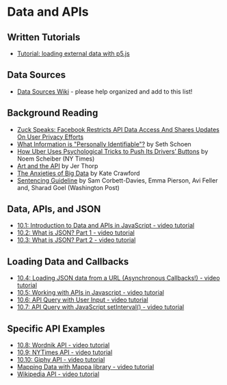 # Data and APIs

## Written Tutorials
- [Tutorial: loading external data with p5.js](https://github.com/processing/p5.js/wiki/Loading-external-files:-AJAX,-XML,-JSON)

## Data Sources
* [Data Sources Wiki](https://github.com/ITPNYU/ICM-2018/wiki/Data-Sources) - please help organized and add to this list!

## Background Reading
* [Zuck Speaks: Facebook Restricts API Data Access And Shares Updates On User Privacy Efforts](https://adexchanger.com/platforms/zuck-speaks-facebook-restricts-api-data-access-and-shares-updates-on-user-privacy-efforts/)
* [What Information is "Personally Identifiable"?](https://www.eff.org/deeplinks/2009/09/what-information-personally-identifiable) by Seth Schoen
* [How Uber Uses Psychological Tricks to Push Its Drivers’ Buttons](https://www.nytimes.com/interactive/2017/04/02/technology/uber-drivers-psychological-tricks.html) by Noem Scheiber (NY Times)
* [Art and the API](http://blog.blprnt.com/blog/blprnt/art-and-the-api) by Jer Thorp
* [The Anxieties of Big Data](http://thenewinquiry.com/essays/the-anxieties-of-big-data/) by Kate Crawford
* [Sentencing Guideline](https://www.washingtonpost.com/news/monkey-cage/wp/2016/10/17/can-an-algorithm-be-racist-our-analysis-is-more-cautious-than-propublicas/) by Sam Corbett-Davies, Emma Pierson, Avi Feller and, Sharad Goel (Washington Post)

## Data, APIs, and JSON
* [10.1: Introduction to Data and APIs in JavaScript - video tutorial](https://youtu.be/rJaXOFfwGVw?list=PLRqwX-V7Uu6a-SQiI4RtIwuOrLJGnel0r)
* [10.2: What is JSON? Part 1 - video tutorial](https://youtu.be/_NFkzw6oFtQ?list=PLRqwX-V7Uu6a-SQiI4RtIwuOrLJGnel0r)
* [10.3: What is JSON? Part 2 - video tutorial](https://youtu.be/118sDpLOClw?list=PLRqwX-V7Uu6a-SQiI4RtIwuOrLJGnel0r)

## Loading Data and Callbacks
* [10.4: Loading JSON data from a URL (Asynchronous Callbacks!) - video tutorial](https://youtu.be/6mT3r8Qn1VY?list=PLRqwX-V7Uu6a-SQiI4RtIwuOrLJGnel0r)
* [10.5: Working with APIs in Javascript - video tutorial](https://youtu.be/ecT42O6I_WI?list=PLRqwX-V7Uu6a-SQiI4RtIwuOrLJGnel0r)
* [10.6: API Query with User Input - video tutorial](https://youtu.be/4UoUqnjUC2c?list=PLRqwX-V7Uu6a-SQiI4RtIwuOrLJGnel0r)
* [10.7: API Query with JavaScript setInterval() - video tutorial](https://youtu.be/UNtqhnhD-wo?list=PLRqwX-V7Uu6a-SQiI4RtIwuOrLJGnel0r)

## Specific API Examples
* [10.8: Wordnik API - video tutorial](https://youtu.be/YsgdUaOrFnQ?list=PLRqwX-V7Uu6a-SQiI4RtIwuOrLJGnel0r)
* [10.9: NYTimes API - video tutorial](https://youtu.be/IMne3LY4bks?list=PLRqwX-V7Uu6a-SQiI4RtIwuOrLJGnel0r)
* [10.10: Giphy API - video tutorial](https://youtu.be/mj8_w11MvH8?list=PLRqwX-V7Uu6a-SQiI4RtIwuOrLJGnel0r)
* [Mapping Data with Mappa library - video tutorial](https://youtu.be/ZiYdOwOrGyc?list=PLRqwX-V7Uu6a-SQiI4RtIwuOrLJGnel0r)
* [Wikipedia API - video tutorial](https://youtu.be/RPz75gcHj18?list=PLRqwX-V7Uu6a-SQiI4RtIwuOrLJGnel0r)
